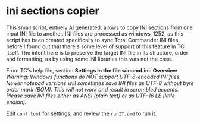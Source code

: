 # ini sections copier
This small script, entirely AI generated, allows to copy INI sections from one input INI file to another. INI files are processed as windows-1252, as this script has been created specifically to sync Total Commander INI files, before I found out that there's some level of support of this feature in TC itself. The intent here is to preserve the target INI file in its structure, order and formatting, as by using some INI libraries this was not the case.

From TC's help file, section **Settings in the file wincmd.ini: Overview**
*Warning: Windows functions do NOT support UTF-8-encoded INI files. Newer notepad versions will sometimes save INI files as UTF-8 without byte order mark (BOM). This will not work and result in scrambled accents. Please save INI files either as ANSI (plain text) or as UTF-16 LE (little endian).*

Edit `conf.toml` for settings, and review the `runIT.cmd` to run it.
